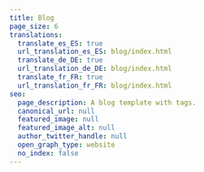 ```yaml
---
title: Blog
page_size: 6
translations:
  translate_es_ES: true
  url_translation_es_ES: blog/index.html
  translate_de_DE: true
  url_translation_de_DE: blog/index.html
  translate_fr_FR: true
  url_translation_fr_FR: blog/index.html
seo:
  page_description: A blog template with tags.
  canonical_url: null
  featured_image: null
  featured_image_alt: null
  author_twitter_handle: null
  open_graph_type: website
  no_index: false
---
```

